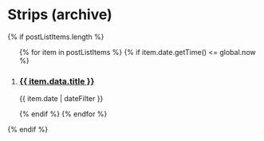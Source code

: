 # Strips (archive)

{% if postListItems.length %}
      <ol>
        {% for item in postListItems %}
          {% if item.date.getTime() <= global.now %}
            <li>
              <h3>
                <a href="{{ item.url }}">{{ item.data.title }}</a>
              </h3>
              <p>
                <time datetime="{{ item.date | w3DateFilter }}">{{ item.date | dateFilter }}</time>
              </p>
            </li>
          {% endif %}
        {% endfor %}
      </ol>
    </div>
{% endif %}
